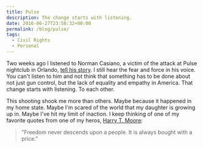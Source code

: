 ```yaml
---
title: Pulse
description: The change starts with listening.
date: 2016-06-27T23:58:32+00:00
permalink: /blog/pulse/
tags:
  - Civil Rights
  - Personal
---
```


Two weeks ago I listened to Norman Casiano, a victim of the attack at Pulse nightclub in Orlando, [tell his story](https://www.facebook.com/nytimes/videos/10150827346724999/). I still hear the fear and force in his voice. You can't listen to him and not think that something has to be done about not just gun control, but the lack of equality and empathy in America. That change starts with listening. To each other.

This shooting shook me more than others. Maybe because it happened in my home state. Maybe I'm scared of the world that my daughter is growing up in. Maybe I've hit my limit of inaction. I keep thinking of one of my favorite quotes from one of my heros, [Harry T. Moore](http://www.harryharriettemoore.org):

> "Freedom never descends upon a people. It is always bought with a price."
